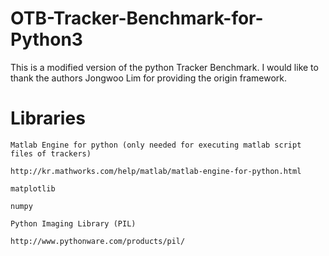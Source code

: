 # OTB-Tracker-Benchmark-for-Python3
This is a modified version of the python Tracker Benchmark. I would like to thank the authors Jongwoo Lim for providing the origin framework.
# Libraries
    Matlab Engine for python (only needed for executing matlab script files of trackers)

    http://kr.mathworks.com/help/matlab/matlab-engine-for-python.html

    matplotlib

    numpy

    Python Imaging Library (PIL)

    http://www.pythonware.com/products/pil/

